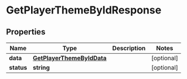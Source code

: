 
# GetPlayerThemeByIdResponse

## Properties

Name | Type | Description | Notes
------------ | ------------- | ------------- | -------------
**data** | [**GetPlayerThemeByIdData**](GetPlayerThemeByIdData.md) |  |  [optional]
**status** | **string** |  |  [optional]



